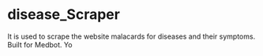 # disease_Scraper
It is used to scrape the website malacards for diseases and their symptoms.
Built for Medbot.
Yo
